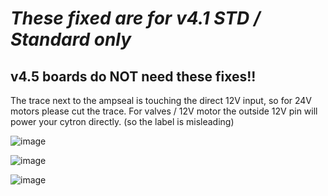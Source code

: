 # _**These fixed are for v4.1 STD / Standard only**_

## v4.5 boards do NOT need these fixes!!

The trace next to the ampseal is touching the direct 12V input, so for 24V motors please cut the trace.
For valves / 12V motor the outside 12V pin will power your cytron directly. (so the label is misleading)

![image](https://github.com/AgHardware/Boards/assets/9885921/dc38e28d-463b-40ca-9632-8f835e4e3964)

![image](https://github.com/AgHardware/Boards/assets/9885921/7d9622a2-7c18-40ba-863f-c9c2eae27bcc)

![image](https://github.com/AgHardware/Boards/assets/9885921/7f185ccb-7ed0-49a0-aef7-f2cbe8fb5953)

